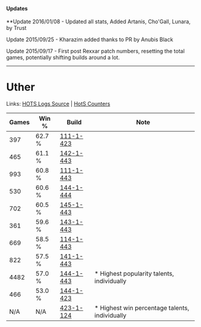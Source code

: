#### Updates
**Update 2016/01/08 - Updated all stats, Added Artanis, Cho'Gall, Lunara, by Trust

Update 2015/09/25 - Kharazim added thanks to PR by Anubis Black

Update 2015/09/17 - First post Rexxar patch numbers, resetting the total games, potentially shifting builds around a lot.

***

# Uther

Links: [HOTS Logs Source](https://www.hotslogs.com/Sitewide/HeroDetails?Hero=Uther) | [HotS Counters](http://hotscounters.com/#/hero/Uther)

Games  | Win %  | Build     | Note
-----  | -----  | -----     | ----
397    | 62.7 % | [111-1-423](http://www.heroesfire.com/hots/talent-calculator/uther#gOl_) | 
465    | 61.1 % | [142-1-443](http://www.heroesfire.com/hots/talent-calculator/uther#haS3) | 
993    | 60.8 % | [111-1-443](http://www.heroesfire.com/hots/talent-calculator/uther#gOmJ) | 
530    | 60.6 % | [144-1-444](http://www.heroesfire.com/hots/talent-calculator/uther#hfKa) | 
702    | 60.5 % | [145-1-443](http://www.heroesfire.com/hots/talent-calculator/uther#hhmp) | 
361    | 59.6 % | [143-1-443](http://www.heroesfire.com/hots/talent-calculator/uther#hcuJ) | 
669    | 58.5 % | [114-1-443](http://www.heroesfire.com/hots/talent-calculator/uther#gW53) | 
822    | 57.5 % | [141-1-443](http://www.heroesfire.com/hots/talent-calculator/uther#hX_p) | 
4482   | 57.0 % | [144-1-443](http://www.heroesfire.com/hots/talent-calculator/uther#hfKZ) | * Highest popularity talents, individually
466    | 53.0 % | [144-1-423](http://www.heroesfire.com/hots/talent-calculator/uther#hfKF) | 
N/A    | N/A    | [423-1-124](http://www.heroesfire.com/hots/talent-calculator/uther#sIPK) | * Highest win percentage talents, individually
